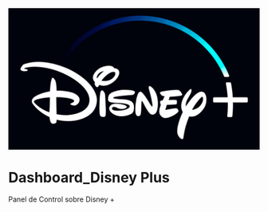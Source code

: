 <img src="Disney-Symbol.png" style="display: block; margin: auto;">

# Dashboard_Disney Plus
Panel de Control sobre Disney +

